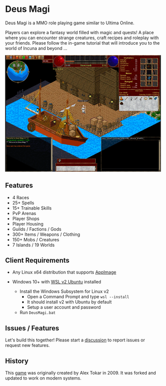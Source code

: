 Deus Magi
=========

Deus Magi is a MMO role playing game similar to Ultima Online.

Players can explore a fantasy world filled with magic and quests! A place where you can encounter strange creatures, craft recipes and roleplay with your friends. Please follow the in-game tutorial that will introduce you to the world of Incuna and beyond ...

![Screenshot](https://raw.githubusercontent.com/DeusMagi/deusmagi-client/refs/heads/main/build/AppDir/textures/screenshot.png)

Features
--------

- 4 Races
- 25+ Spells
- 15+ Trainable Skills
- PvP Arenas
- Player Shops
- Player Housing
- Guilds / Factions / Gods
- 300+ Items / Weapons / Clothing
- 150+ Mobs / Creatures
- 7 Islands / 19 Worlds

Client Requirements
-------------------

- Any Linux x64 distribution that supports [AppImage](https://appimage.org)

- Windows 10+ with [WSL v2 Ubuntu](https://learn.microsoft.com/en-us/windows/wsl/install) installed
  - Install the Windows Subsystem for Linux v2
    - Open a Command Prompt and type `wsl --install`
    - It should install v2 with Ubuntu by default
    - Setup a user account and password
  - Run `DeusMagi.bat`

Issues / Features
---------------------

Let's build this together! Please start a [discussion](https://github.com/DeusMagi/deusmagi-client/discussions) to report issues or request new features.

History
-------------------------

This [game](https://github.com/atrinik/atrinik/) was originally created by Alex Tokar in 2009. It was forked and updated to work on modern systems.
